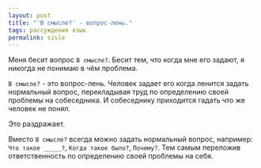 ```yaml
---
layout: post
title: "'В смысле?' - вопрос-лень."
tags: рассуждения язык
permalink: sisle
---
```


Меня бесит вопрос `В смысле?`. Бесит тем, что когда мне его задают, я никогда не понимаю в чём проблема.

`В смысле?` - это вопрос-лень. Человек задает его когда ленится задать нормальный вопрос, перекладывая труд по определению своей проблемы на собеседника. И собеседнику приходится гадать что же человек не понял.

Это раздражает.

Вместо `В смысле?` всегда можно задать нормальный вопрос, например: `Что такое _____?`, `Когда такое было?`, `Почему?`. Тем самым переложив ответственность по определению своей проблемы на себя.